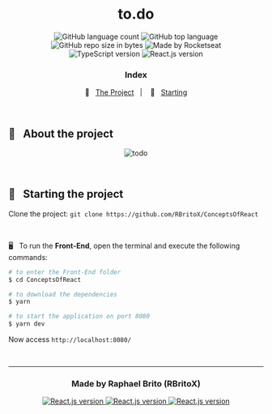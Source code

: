 <h1 align="center">
    to.do
</h1>

<p align="center">
  <img alt="GitHub language count" src="https://img.shields.io/github/languages/count/rbritox/ConceptsOfReact?color=yellow">

  <img alt="GitHub top language" src="https://img.shields.io/github/languages/top/rbritox/ConceptsOfReact?color=yellow">

  <img alt="GitHub repo size in bytes" src="https://img.shields.io/github/repo-size/rbritox/ConceptsOfReact?color=yellow">
  
  <img alt="Made by Rocketseat" src="https://img.shields.io/github/license/rbritox/ConceptsOfReact">

  <br>

  <img alt="TypeScript version" src="https://img.shields.io/badge/TypeScript-v4.1.3-007acc?style=flat&logoColor=007acc&logo=typescript">

  <img alt="React.js version" src="https://img.shields.io/badge/React.js-v17.0.1-60dafb?style=flat&logoColor=60dafb&logo=react">
</p>

<h3 align="center">
  Index
</h3>

<p align="center">
  📝 &nbsp; <a href="#-about-the-project">The Project</a>&nbsp;&nbsp;&nbsp;|&nbsp;&nbsp;&nbsp;
  🏁 &nbsp; <a href="#-starting-the-project">Starting</a>
</p>

<br>

## 📝 &nbsp; About the project

<div align="center">

![todo](https://user-images.githubusercontent.com/34657005/133929239-ec4c7281-db89-4e84-8be3-17a24b0d5958.png)

</div>

<br>

## 🏁 &nbsp; Starting the project

Clone the project: `git clone https://github.com/RBritoX/ConceptsOfReact`

<br>

🖥 &nbsp; To run the **Front-End**, open the terminal and execute the following commands:

```zsh
# to enter the Front-End folder
$ cd ConceptsOfReact

# to download the dependencies
$ yarn

# to start the application on port 8080
$ yarn dev
```

Now access `http://localhost:8080/`

<br>

---

<h3 align="center">
  Made by Raphael Brito (RBritoX)
</h3>

<p align="center">
  <a href="https://www.linkedin.com/in/raphaellbrito/">
    <img alt="React.js version" src="https://img.shields.io/badge/LinkedIn-raphaellbrito-0e76a8?style=flat&logoColor=white&logo=linkedin">
  </a>
  <a href="https://www.facebook.com/RaphaBrito">
    <img alt="React.js version" src="https://img.shields.io/badge/Facebook-RaphaBrito-1778F2?style=flat&logoColor=white&logo=facebook">
  </a>
  <a href="https://www.instagram.com/raphaellbrito/">
    <img alt="React.js version" src="https://img.shields.io/badge/Instagram-@raphaellbrito-833AB4?style=flat&logoColor=white&logo=instagram">
  </a>
</p>

